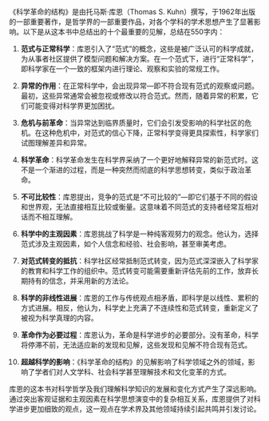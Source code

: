 《科学革命的结构》是由托马斯·库恩（Thomas S. Kuhn）撰写，于1962年出版的一部重要著作，是哲学界的一部重要作品，对各个学科的学术思想产生了显著影响。以下是从这本书中总结出的十个最重要的见解，总结在550字内：

1. **范式与正常科学**：库恩引入了“范式”的概念，这些是被广泛认可的科学成就，为从事者社区提供了模型问题和解决方案。在一个范式下，进行“正常科学”，即科学家在一个一致的框架内进行理论、观察和实验的常规工作。

2. **异常的作用**：在正常科学中，会出现异常—即不符合现有范式的观察或问题。最初，这些异常通常会被忽视或修改以符合范式。然而，随着异常的积累，它们可能变得对科学界更加困扰。

3. **危机与前革命**：当异常达到临界质量时，它们会引发受影响的科学社区的危机。在这种危机中，对范式的信心下降，正常科学变得更具探索性，科学家们试图理解差异和异常。

4. **科学革命**：科学革命发生在科学界采纳了一个更好地解释异常的新范式时。这不是一个渐进的过程，而是一种突然而彻底的科学思想转变，类似于政治革命。

5. **不可比较性**：库恩提出，竞争的范式是“不可比较的”—即它们基于不同的假设和世界观，无法直接相互比较或衡量。这意味着不同范式的支持者经常互相对话而不相互理解。

6. **科学中的主观因素**：库恩挑战了科学是一种纯客观努力的观念。他认为，选择范式涉及主观因素，如个人信念和经验、社会影响，甚至审美考虑。

7. **对范式转变的抵抗**：科学社区经常抵制范式转变，因为范式深深嵌入了科学家的教育和科学工作的组织中。范式转变可能需要重新评估先前的工作，放弃长期持有的信念，并采用新的方法论。

8. **科学的非线性进展**：库恩的工作与传统观点相矛盾，即科学是以线性、累积的方式进展。相反，他认为，科学史上充满了不连续性和范式转变，重新定义了被视为科学真理的内容。

9. **革命作为必要过程**：库恩认为，革命是科学进步的必要部分。没有革命，科学将停滞不前，无法适应新的发现和见解，这些发现和见解不符合现有范式。

10. **超越科学的影响**：《科学革命的结构》的见解影响了科学领域之外的领域，影响了学者们对人文学科、社会科学甚至理解技术和文化变革的方式。

库恩的这本书对科学哲学及我们理解科学知识的发展和变化方式产生了深远影响。通过突出客观证据和主观因素在科学思想演变中的复杂相互关系，库恩提供了对科学进步更加细致的观点，这一观点在学术界及其他领域持续引起共鸣并引发讨论。